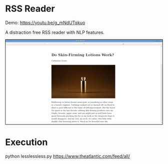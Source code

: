 # RSS Reader

Demo: https://youtu.be/g_mNdUTqkuo

A distraction free RSS reader with NLP features.

<div style='border: 1px solid black;'>
<img src='screenshot.png'>
</div>

# Execution 

python lesslessless.py https://www.theatlantic.com/feed/all/


